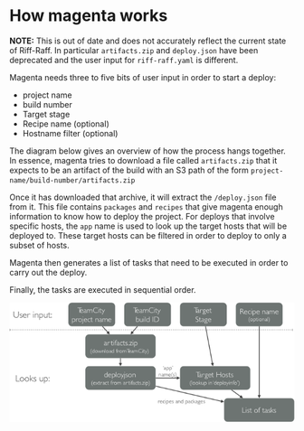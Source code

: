 <!--- prev:index next:terminology -->
How magenta works
=================

**NOTE:** This is out of date and does not accurately reflect the current state of Riff-Raff. In particular 
`artifacts.zip` and `deploy.json` have been deprecated and the user input for `riff-raff.yaml` is different.

Magenta needs three to five bits of user input in order to start a deploy:

 - project name
 - build number
 - Target stage
 - Recipe name (optional)
 - Hostname filter (optional)

The diagram below gives an overview of how the process hangs together. In essence,
magenta tries to download a file called `artifacts.zip` that it expects
to be an artifact of the build with an S3 path of the form `project-name/build-number/artifacts.zip`

Once it has downloaded that archive, it will extract the `/deploy.json` file from it.
This file contains `packages` and `recipes` that give magenta enough information to know
how to deploy the project. For deploys that involve specific hosts, the `app` name is
used to look up the target hosts that will be deployed to. These target hosts can be
filtered in order to deploy to only a subset of hosts.

Magenta then generates a list of tasks that need to be executed in order to carry out
the deploy.

Finally, the tasks are executed in sequential order.

![Diagram of how magenta works](how-magenta-works.png)
